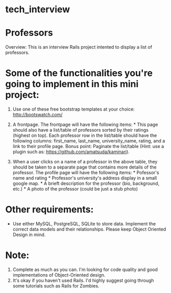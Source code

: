 # tech_interview

# Professors
  Overview:
  This is an interview Rails project intented to display a list of professors.

# Some of the functionalities you're going to implement in this mini project:

  1. Use one of these free bootstrap templates at your choice: http://bootswatch.com/
  2. A frontpage. The frontpage will have the following items:
    * This page should also have a list/table of professors sorted by their ratings (highest on top). Each professor row in the list/table should have the following columns: first_name, last_name, university_name, rating, and a link to their profile page. Bonus point: Paginate the list/table (Hint: use a plugin such as: https://github.com/amatsuda/kaminari).
  
  3. When a user clicks on a name of a professor in the above table, they should be taken to a separate page that contains more details of the professor. The profile page will have the following items:
    * Pofessor's name and rating
    * Professor's university's address display in a small google map.
    * A brieft description for the professor (bio, background, etc.)
    * A photo of the professor (could be just a stub photo)

# Other requirements:
  * Use either MySQL, PostgreSQL, SQLite to store data. Implement the correct data models and their relationships. Please keep Object Oriented Design in mind.
  
# Note:
  1. Complete as much as you can. I'm looking for code quality and good implementations of Object-Oriented design.
  2. It's okay if you haven't used Rails. I'd highly suggest going through some tutorials such as Rails for Zombies.
  

    

